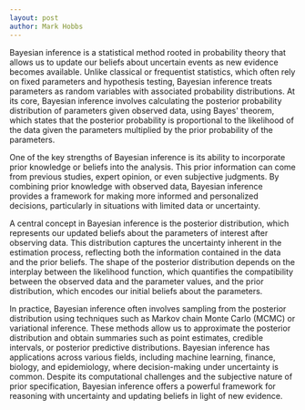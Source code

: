 ```yaml
---
layout: post
author: Mark Hobbs
---
```


Bayesian inference is a statistical method rooted in probability theory that allows us to update our beliefs about uncertain events as new evidence becomes available. Unlike classical or frequentist statistics, which often rely on fixed parameters and hypothesis testing, Bayesian inference treats parameters as random variables with associated probability distributions. At its core, Bayesian inference involves calculating the posterior probability distribution of parameters given observed data, using Bayes' theorem, which states that the posterior probability is proportional to the likelihood of the data given the parameters multiplied by the prior probability of the parameters.

One of the key strengths of Bayesian inference is its ability to incorporate prior knowledge or beliefs into the analysis. This prior information can come from previous studies, expert opinion, or even subjective judgments. By combining prior knowledge with observed data, Bayesian inference provides a framework for making more informed and personalized decisions, particularly in situations with limited data or uncertainty.

A central concept in Bayesian inference is the posterior distribution, which represents our updated beliefs about the parameters of interest after observing data. This distribution captures the uncertainty inherent in the estimation process, reflecting both the information contained in the data and the prior beliefs. The shape of the posterior distribution depends on the interplay between the likelihood function, which quantifies the compatibility between the observed data and the parameter values, and the prior distribution, which encodes our initial beliefs about the parameters.

In practice, Bayesian inference often involves sampling from the posterior distribution using techniques such as Markov chain Monte Carlo (MCMC) or variational inference. These methods allow us to approximate the posterior distribution and obtain summaries such as point estimates, credible intervals, or posterior predictive distributions. Bayesian inference has applications across various fields, including machine learning, finance, biology, and epidemiology, where decision-making under uncertainty is common. Despite its computational challenges and the subjective nature of prior specification, Bayesian inference offers a powerful framework for reasoning with uncertainty and updating beliefs in light of new evidence.